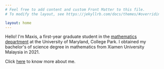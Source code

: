 ```yaml
---
# Feel free to add content and custom Front Matter to this file.
# To modify the layout, see https://jekyllrb.com/docs/themes/#overriding-theme-defaults

layout: home
---
```


Hello! I'm Maxis, a first-year graduate student in the [mathematics department](https://www-math.umd.edu/) at the University of Maryland, College Park. I obtained my bachelor's of science degree in mathematics from Xiamen University Malaysia in 2021.

Click [here](\personal) to know more about me.



